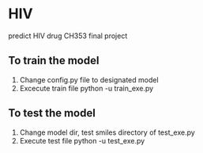 # HIV

predict HIV drug
CH353 final project

## To train the model
1. Change config.py file to designated model
2. Excecute train file
    python -u train_exe.py

## To test the model
1. Change model dir, test smiles directory of test_exe.py
2. Execute test file
    python -u test_exe.py
    
